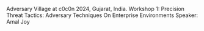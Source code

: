 Adversary Village at c0c0n 2024, Gujarat, India.
Workshop 1: Precision Threat Tactics: Adversary Techniques On Enterprise Environments
Speaker: Amal Joy
